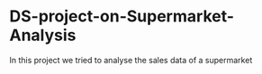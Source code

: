 # DS-project-on-Supermarket-Analysis
In this project we tried to analyse the sales data of a supermarket
